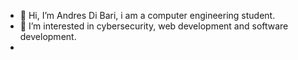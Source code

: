 - 👋 Hi, I’m Andres Di Bari, i am a computer engineering student.
- 👀 I’m interested in cybersecurity, web development and software development.
- 
